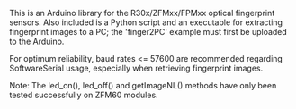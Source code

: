 This is an Arduino library for the R30x/ZFMxx/FPMxx optical fingerprint sensors. 
Also included is a Python script and an executable for extracting fingerprint images to a PC; the 'finger2PC' example must first be uploaded to the Arduino. 

For optimum reliability, baud rates <= 57600 are recommended regarding SoftwareSerial usage, especially when retrieving fingerprint images.

Note: The led_on(), led_off() and getImageNL() methods have only been tested successfully on ZFM60 modules.
